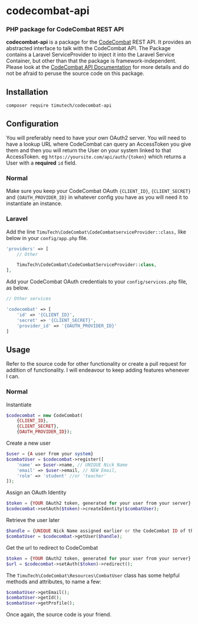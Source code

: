 # codecombat-api
### PHP package for CodeCombat REST API

**codecombat-api** is a package for the [CodeCombat](https://codecombat.com/api-docs) REST API.
It provides an abstracted interface to talk with the CodeCombat API. The Package contains a Laravel ServiceProvider to inject it into the Laravel Service Container, but other than that the package is framework-independent. Please look at the [CodeCombat API Documentation](https://codecombat.com/api-docs) for more details and do not be afraid to peruse the source code on this package.

## Installation

`composer require timutech/codecombat-api`

## Configuration

You will preferably need to have your own OAuth2 server. You will need to have a lookup URL where CodeCombat can query an AccessToken you give them and then you will return the User on your system linked to that AccessToken.
eg
`https://yoursite.com/api/auth/{token}` which returns a User with a **required** `id` field.

### Normal

Make sure you keep your CodeCombat OAuth `{CLIENT_ID}`, `{CLIENT_SECRET}` and `{OAUTH_PROVIDER_ID}` in whatever config you have as you will need it to instantiate an instance.

### Laravel

Add the line `TimuTech\CodeCombat\CodeCombatserviceProvider::class,` like below in your `config/app.php` file.

```php
'providers' => [
	// Other

	TimuTech\CodeCombat\CodeCombatServiceProvider::class,
],
```

Add your CodeCombat OAuth credentials to your `config/services.php` file, as below.

```php
// Other services

'codecombat' => [
    'id' => '{CLIENT_ID}',
    'secret' => '{CLIENT_SECRET}',
    'provider_id' => '{OAUTH_PROVIDER_ID}'
]
```

## Usage

Refer to the source code for other functionality or create a pull request for addition of functionality. I will endeavour to keep adding features whenever I can.

### Normal

Instantiate
```php
$codecombat = new CodeCombat(
	{CLIENT_ID},
	{CLIENT_SECRET},
	{OAUTH_PROVIDER_ID});
```
Create a new user
```php
$user = {A user from your system}
$combatUser = $codecombat->register([
    'name' => $user->name, // UNIQUE Nick Name
    'email' => $user->email, // NEW Email,
    'role' => 'student' //or 'teacher'
]);
```
Assign an OAuth Identity
```php
$token = {YOUR OAuth2 token, generated for your user from your server}
$codecombat->setAuth($token)->createIdentity($combatUser);
```
Retrieve the user later
```php
$handle = {UNIQUE Nick Name assigned earlier or the CodeCombat ID of the user, if you have it}
$combatUser = $codecombat->getUser($handle);
```
Get the url to redirect to CodeCombat
```php
$token = {YOUR OAuth2 token, generated for your user from your server}
$url = $codecombat->setAuth($token)->redirect();
```

The `TimuTech\CodeCombat\Resources\CombatUser` class has some helpful methods and attributes, to name a few:
```php
$combatUser->getEmail();
$combatUser->getId();
$combatUser->getProfile();
```
Once again, the source code is your friend.